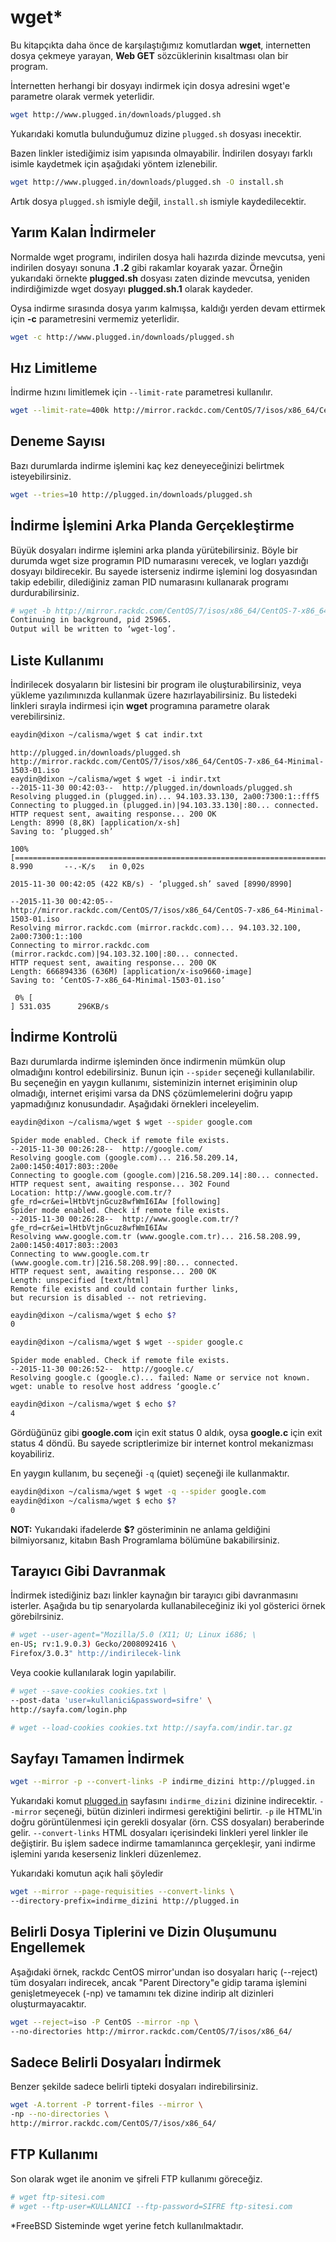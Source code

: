 # wget*

Bu kitapçıkta daha önce de karşılaştığımız komutlardan **wget**, internetten dosya çekmeye yarayan, **Web GET** sözcüklerinin kısaltması olan bir program.

İnternetten herhangi bir dosyayı indirmek için dosya adresini wget'e parametre olarak vermek yeterlidir.

```bash
wget http://www.plugged.in/downloads/plugged.sh
```

Yukarıdaki komutla bulunduğumuz dizine ```plugged.sh``` dosyası inecektir.

Bazen linkler istediğimiz isim yapısında olmayabilir. İndirilen dosyayı farklı isimle kaydetmek için aşağıdaki yöntem izlenebilir.

```bash
wget http://www.plugged.in/downloads/plugged.sh -O install.sh
```

Artık dosya ```plugged.sh``` ismiyle değil, ```install.sh``` ismiyle kaydedilecektir.

## Yarım Kalan İndirmeler

Normalde wget programı, indirilen dosya hali hazırda dizinde mevcutsa, yeni indirilen dosyayı sonuna **.1 .2** gibi rakamlar koyarak yazar. Örneğin yukarıdaki örnekte **plugged.sh** dosyası zaten dizinde mevcutsa, yeniden indirdiğimizde wget dosyayı **plugged.sh.1** olarak kaydeder.

Oysa indirme sırasında dosya yarım kalmışsa, kaldığı yerden devam ettirmek için **-c** parametresini vermemiz yeterlidir.

```bash
wget -c http://www.plugged.in/downloads/plugged.sh
```

## Hız Limitleme

İndirme hızını limitlemek için ```--limit-rate``` parametresi kullanılır.

```bash
wget --limit-rate=400k http://mirror.rackdc.com/CentOS/7/isos/x86_64/CentOS-7-x86_64-Minimal-1503-01.iso
```

## Deneme Sayısı

Bazı durumlarda indirme işlemini kaç kez deneyeceğinizi belirtmek isteyebilirsiniz.

```bash
wget --tries=10 http://plugged.in/downloads/plugged.sh
```

## İndirme İşlemini Arka Planda Gerçekleştirme

Büyük dosyaları indirme işlemini arka planda yürütebilirsiniz. Böyle bir durumda wget size programın PID numarasını verecek, ve logları yazdığı dosyayı bildirecekir. Bu sayede isterseniz indirme işlemini log dosyasından takip edebilir, dilediğiniz zaman PID numarasını kullanarak programı durdurabilirsiniz.

```bash
# wget -b http://mirror.rackdc.com/CentOS/7/isos/x86_64/CentOS-7-x86_64-Minimal-1503-01.iso
Continuing in background, pid 25965.
Output will be written to ‘wget-log’.
```

## Liste Kullanımı

İndirilecek dosyaların bir listesini bir program ile oluşturabilirsiniz, veya yükleme yazılımınızda kullanmak üzere hazırlayabilirsiniz. Bu listedeki linkleri sırayla indirmesi için **wget** programına parametre olarak verebilirsiniz.

```bash
eaydin@dixon ~/calisma/wget $ cat indir.txt
```
```
http://plugged.in/downloads/plugged.sh
http://mirror.rackdc.com/CentOS/7/isos/x86_64/CentOS-7-x86_64-Minimal-1503-01.iso
eaydin@dixon ~/calisma/wget $ wget -i indir.txt 
--2015-11-30 00:42:03--  http://plugged.in/downloads/plugged.sh
Resolving plugged.in (plugged.in)... 94.103.33.130, 2a00:7300:1::fff5
Connecting to plugged.in (plugged.in)|94.103.33.130|:80... connected.
HTTP request sent, awaiting response... 200 OK
Length: 8990 (8,8K) [application/x-sh]
Saving to: ‘plugged.sh’

100%[===============================================================================================>] 8.990       --.-K/s   in 0,02s   

2015-11-30 00:42:05 (422 KB/s) - ‘plugged.sh’ saved [8990/8990]

--2015-11-30 00:42:05--  http://mirror.rackdc.com/CentOS/7/isos/x86_64/CentOS-7-x86_64-Minimal-1503-01.iso
Resolving mirror.rackdc.com (mirror.rackdc.com)... 94.103.32.100, 2a00:7300:1::100
Connecting to mirror.rackdc.com (mirror.rackdc.com)|94.103.32.100|:80... connected.
HTTP request sent, awaiting response... 200 OK
Length: 666894336 (636M) [application/x-iso9660-image]
Saving to: ‘CentOS-7-x86_64-Minimal-1503-01.iso’

 0% [                                                                                                ] 531.035      296KB/s
 ```


## İndirme Kontrolü

Bazı durumlarda indirme işleminden önce indirmenin mümkün olup olmadığını kontrol edebilirsiniz. Bunun için ```--spider``` seçeneği kullanılabilir. Bu seçeneğin en yaygın kullanımı, sisteminizin internet erişiminin olup olmadığı, internet erişimi varsa da DNS çözümlemelerini doğru yapıp yapmadığınız konusundadır. Aşağıdaki örnekleri inceleyelim.

```bash
eaydin@dixon ~/calisma/wget $ wget --spider google.com
```
```
Spider mode enabled. Check if remote file exists.
--2015-11-30 00:26:28--  http://google.com/
Resolving google.com (google.com)... 216.58.209.14, 2a00:1450:4017:803::200e
Connecting to google.com (google.com)|216.58.209.14|:80... connected.
HTTP request sent, awaiting response... 302 Found
Location: http://www.google.com.tr/?gfe_rd=cr&ei=lHtbVtjnGcuz8wfWmI6IAw [following]
Spider mode enabled. Check if remote file exists.
--2015-11-30 00:26:28--  http://www.google.com.tr/?gfe_rd=cr&ei=lHtbVtjnGcuz8wfWmI6IAw
Resolving www.google.com.tr (www.google.com.tr)... 216.58.208.99, 2a00:1450:4017:803::2003
Connecting to www.google.com.tr (www.google.com.tr)|216.58.208.99|:80... connected.
HTTP request sent, awaiting response... 200 OK
Length: unspecified [text/html]
Remote file exists and could contain further links,
but recursion is disabled -- not retrieving.
```
```bash
eaydin@dixon ~/calisma/wget $ echo $?
0
```
```bash
eaydin@dixon ~/calisma/wget $ wget --spider google.c
```
```
Spider mode enabled. Check if remote file exists.
--2015-11-30 00:26:52--  http://google.c/
Resolving google.c (google.c)... failed: Name or service not known.
wget: unable to resolve host address ‘google.c’
```
```bash
eaydin@dixon ~/calisma/wget $ echo $?
4
```

Gördüğünüz gibi **google.com** için exit status 0 aldık, oysa **google.c** için exit status 4 döndü. Bu sayede scriptlerimize bir internet kontrol mekanizması koyabiliriz.

En yaygın kullanım, bu seçeneği ```-q``` (quiet) seçeneği ile kullanmaktır.

```bash
eaydin@dixon ~/calisma/wget $ wget -q --spider google.com
eaydin@dixon ~/calisma/wget $ echo $?
0
```

**NOT:** Yukarıdaki ifadelerde **$?** gösteriminin ne anlama geldiğini bilmiyorsanız, kitabın Bash Programlama bölümüne bakabilirsiniz.

## Tarayıcı Gibi Davranmak

İndirmek istediğiniz bazı linkler kaynağın bir tarayıcı gibi davranmasını isterler. 
Aşağıda bu tip senaryolarda kullanabileceğiniz iki yol gösterici örnek görebilrsiniz.

```bash
# wget --user-agent="Mozilla/5.0 (X11; U; Linux i686; \ 
en-US; rv:1.9.0.3) Gecko/2008092416 \
Firefox/3.0.3" http://indirilecek-link
```

Veya cookie kullanılarak login yapılabilir.

```bash
# wget --save-cookies cookies.txt \
--post-data 'user=kullanici&password=sifre' \
http://sayfa.com/login.php

# wget --load-cookies cookies.txt http://sayfa.com/indir.tar.gz
```

## Sayfayı Tamamen İndirmek

```bash
wget --mirror -p --convert-links -P indirme_dizini http://plugged.in
```

Yukarıdaki komut [plugged.in](http://plugged.in) sayfasını ```indirme_dizini``` dizinine indirecektir. ```--mirror``` seçeneği, bütün dizinleri indirmesi gerektiğini belirtir. ```-p``` ile HTML'in doğru görüntülenmesi için gerekli dosyalar (örn. CSS dosyaları) beraberinde gelir. ```--convert-links``` HTML dosyaları içerisindeki linkleri yerel linkler ile değiştirir. Bu işlem sadece indirme tamamlanınca gerçekleşir, yani indirme işlemini yarıda keserseniz linkleri düzenlemez.

Yukarıdaki komutun açık hali şöyledir

```bash
wget --mirror --page-requisities --convert-links \
--directory-prefix=indirme_dizini http://plugged.in
```

## Belirli Dosya Tiplerini ve Dizin Oluşumunu Engellemek

Aşağıdaki örnek, rackdc CentOS mirror'undan iso dosyaları hariç (--reject) tüm dosyaları indirecek, ancak "Parent Directory"e gidip tarama işlemini genişletmeyecek (-np) ve tamamını tek dizine indirip alt dizinleri oluşturmayacaktır.

```bash
wget --reject=iso -P CentOS --mirror -np \ 
--no-directories http://mirror.rackdc.com/CentOS/7/isos/x86_64/
```

## Sadece Belirli Dosyaları İndirmek

Benzer şekilde sadece belirli tipteki dosyaları indirebilirsiniz.

```bash
wget -A.torrent -P torrent-files --mirror \
-np --no-directories \
http://mirror.rackdc.com/CentOS/7/isos/x86_64/
```

## FTP Kullanımı

Son olarak wget ile anonim ve şifreli FTP kullanımı göreceğiz.

```bash
# wget ftp-sitesi.com
# wget --ftp-user=KULLANICI --ftp-password=SIFRE ftp-sitesi.com
```

*FreeBSD Sisteminde wget yerine fetch kullanılmaktadır.